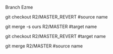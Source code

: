 Branch Ezme

git checkout R2/MASTER_REVERT #source name

git merge -s ours R2/MASTER #target name

git checkout R2/MASTER_REVERT #target name

git merge R2/MASTER #source name


